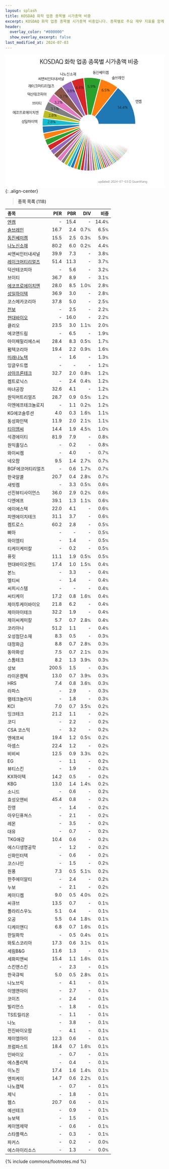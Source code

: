 ```yaml
---
layout: splash
title: KOSDAQ 화학 업종 종목별 시가총액 비중
excerpt: KOSDAQ 화학 업종 종목별 시가총액 비중입니다. 종목별로 주요 재무 지표를 함께 표시합니다.
header:
  overlay_color: "#800000"
  show_overlay_excerpt: false
last_modified_at: 2024-07-03
---
```



![KOSDAQ 화학 업종 종목별 시가총액 비중](/stats/sector/images/kosdaq_업종_화학_종목.png){: .align-center}


> **종목 목록 (118)**<a id="list"></a>

| **종목** | **PER** | **PBR** | **DIV** | **비중** |
| :------- | ------: | ------: | ------: | -------: |
| [엔켐](/348370/) | - | 15.4 | - | 14.4<small>%</small> |
| [솔브레인](/357780/) | 16.7 | 2.4 | 0.7<small>%</small> | 6.5<small>%</small> |
| [동진쎄미켐](/005290/) | 15.5 | 2.5 | 0.3<small>%</small> | 5.9<small>%</small> |
| [나노신소재](/121600/) | 80.2 | 6.0 | 0.2<small>%</small> | 4.4<small>%</small> |
| 씨앤씨인터내셔널 | 39.9 | 7.3 | - | 3.8<small>%</small> |
| [레이크머티리얼즈](/281740/) | 51.4 | 11.3 | - | 3.7<small>%</small> |
| 덕산테코피아 | - | 5.6 | - | 3.2<small>%</small> |
| 브이티 | 36.7 | 8.9 | - | 3.1<small>%</small> |
| [에코프로에이치엔](/383310/) | 28.0 | 8.5 | 1.0<small>%</small> | 2.8<small>%</small> |
| [성일하이텍](/365340/) | 36.9 | 3.0 | - | 2.8<small>%</small> |
| 코스메카코리아 | 37.8 | 5.0 | - | 2.5<small>%</small> |
| [천보](/278280/) | - | 2.5 | - | 2.2<small>%</small> |
| [현대바이오](/048410/) | - | 16.0 | - | 2.2<small>%</small> |
| 클리오 | 23.5 | 3.0 | 1.1<small>%</small> | 2.0<small>%</small> |
| 에코앤드림 | - | 6.5 | - | 1.9<small>%</small> |
| 아이패밀리에스씨 | 28.4 | 8.3 | 0.5<small>%</small> | 1.7<small>%</small> |
| 펌텍코리아 | 19.4 | 2.2 | 0.9<small>%</small> | 1.6<small>%</small> |
| [미래나노텍](/095500/) | - | 1.6 | - | 1.3<small>%</small> |
| 잉글우드랩 | - | - | - | 1.2<small>%</small> |
| [상아프론테크](/089980/) | 32.7 | 2.0 | 0.8<small>%</small> | 1.2<small>%</small> |
| 켐트로닉스 | - | 2.4 | 0.4<small>%</small> | 1.2<small>%</small> |
| 마녀공장 | 32.6 | 4.1 | - | 1.2<small>%</small> |
| 원익머트리얼즈 | 28.7 | 0.9 | 0.5<small>%</small> | 1.2<small>%</small> |
| 이엔에프테크놀로지 | - | 1.1 | 0.2<small>%</small> | 1.2<small>%</small> |
| KG에코솔루션 | 4.0 | 0.3 | 1.6<small>%</small> | 1.1<small>%</small> |
| 동성화인텍 | 11.9 | 2.0 | 2.1<small>%</small> | 1.1<small>%</small> |
| [티이엠씨](/425040/) | 14.4 | 1.9 | 4.5<small>%</small> | 1.0<small>%</small> |
| 석경에이티 | 81.9 | 7.9 | - | 0.8<small>%</small> |
| 원익홀딩스 | - | 0.2 | - | 0.8<small>%</small> |
| 와이씨켐 | - | 4.0 | - | 0.7<small>%</small> |
| 네오팜 | 9.5 | 1.4 | 2.7<small>%</small> | 0.7<small>%</small> |
| BGF에코머티리얼즈 | - | 0.6 | 1.7<small>%</small> | 0.7<small>%</small> |
| 한국알콜 | 20.7 | 0.4 | 2.8<small>%</small> | 0.7<small>%</small> |
| 새빗켐 | - | 3.3 | 0.5<small>%</small> | 0.6<small>%</small> |
| 선진뷰티사이언스 | 36.0 | 2.9 | 0.2<small>%</small> | 0.6<small>%</small> |
| 디엔에프 | 39.1 | 1.3 | 1.1<small>%</small> | 0.6<small>%</small> |
| 에이에스텍 | 22.0 | 4.1 | - | 0.6<small>%</small> |
| 피엔에이치테크 | 31.1 | 3.7 | - | 0.6<small>%</small> |
| 켐트로스 | 60.2 | 2.8 | - | 0.5<small>%</small> |
| 삐아 | - | - | - | 0.5<small>%</small> |
| 와이엠티 | - | 1.4 | - | 0.5<small>%</small> |
| 티케이케미칼 | - | 0.2 | - | 0.5<small>%</small> |
| 퓨릿 | 11.1 | 1.9 | 0.5<small>%</small> | 0.5<small>%</small> |
| 현대바이오랜드 | 17.4 | 1.0 | 1.5<small>%</small> | 0.4<small>%</small> |
| 본느 | - | 3.3 | - | 0.4<small>%</small> |
| 엘티씨 | - | 1.4 | - | 0.4<small>%</small> |
| 씨피시스템 | - | - | - | 0.4<small>%</small> |
| 씨티케이 | 17.2 | 0.8 | 1.6<small>%</small> | 0.4<small>%</small> |
| 제이투케이바이오 | 21.8 | 6.2 | - | 0.4<small>%</small> |
| 제이아이테크 | 32.2 | 1.9 | - | 0.4<small>%</small> |
| 제이씨케미칼 | 5.7 | 0.7 | 2.8<small>%</small> | 0.4<small>%</small> |
| 코리아나 | 51.2 | 1.1 | - | 0.4<small>%</small> |
| 오성첨단소재 | 8.3 | 0.5 | - | 0.3<small>%</small> |
| 대정화금 | 8.8 | 0.7 | 2.8<small>%</small> | 0.3<small>%</small> |
| 동아화성 | 7.5 | 0.7 | 2.1<small>%</small> | 0.3<small>%</small> |
| 스톰테크 | 8.2 | 1.3 | 3.9<small>%</small> | 0.3<small>%</small> |
| 상보 | 200.5 | 1.5 | - | 0.3<small>%</small> |
| 라이온켐텍 | 13.0 | 0.7 | 3.9<small>%</small> | 0.3<small>%</small> |
| HRS | 7.4 | 0.8 | 3.6<small>%</small> | 0.3<small>%</small> |
| 라파스 | - | 2.9 | - | 0.3<small>%</small> |
| 램테크놀러지 | - | 1.8 | - | 0.3<small>%</small> |
| KCI | 7.0 | 0.7 | 3.5<small>%</small> | 0.2<small>%</small> |
| 잉크테크 | 21.2 | 1.1 | - | 0.2<small>%</small> |
| 코디 | - | 2.2 | - | 0.2<small>%</small> |
| CSA 코스믹 | - | 3.2 | - | 0.2<small>%</small> |
| 엔에프씨 | 19.4 | 1.2 | 0.5<small>%</small> | 0.2<small>%</small> |
| 아셈스 | 22.4 | 1.2 | - | 0.2<small>%</small> |
| 비비씨 | 12.5 | 0.9 | 3.3<small>%</small> | 0.2<small>%</small> |
| EG | - | 1.1 | - | 0.2<small>%</small> |
| 뷰티스킨 | - | 1.9 | - | 0.2<small>%</small> |
| KX하이텍 | 14.2 | 0.5 | - | 0.2<small>%</small> |
| KBG | 13.0 | 1.4 | 1.4<small>%</small> | 0.2<small>%</small> |
| 소니드 | - | 0.6 | - | 0.2<small>%</small> |
| 효성오앤비 | 45.4 | 0.8 | - | 0.2<small>%</small> |
| 진영 | - | 1.4 | - | 0.2<small>%</small> |
| 아우딘퓨쳐스 | - | 2.1 | - | 0.2<small>%</small> |
| 레몬 | - | 3.5 | - | 0.2<small>%</small> |
| 대유 | - | 0.7 | - | 0.2<small>%</small> |
| TKG애강 | 10.4 | 0.6 | - | 0.2<small>%</small> |
| 에스디생명공학 | - | 1.2 | - | 0.2<small>%</small> |
| 신화인터텍 | - | 0.6 | - | 0.2<small>%</small> |
| 코스나인 | - | 1.5 | - | 0.2<small>%</small> |
| 원풍 | 7.3 | 0.5 | 5.1<small>%</small> | 0.2<small>%</small> |
| 한주에이알티 | - | 2.4 | - | 0.2<small>%</small> |
| 누보 | - | 2.1 | - | 0.2<small>%</small> |
| 케이디켐 | 9.0 | 0.5 | 4.0<small>%</small> | 0.2<small>%</small> |
| 씨큐브 | 13.5 | 0.7 | - | 0.1<small>%</small> |
| 폴라리스우노 | 5.1 | 0.4 | - | 0.1<small>%</small> |
| 오공 | 5.5 | 0.4 | 1.8<small>%</small> | 0.1<small>%</small> |
| 디케이앤디 | 6.8 | 0.7 | 1.6<small>%</small> | 0.1<small>%</small> |
| 한일화학 | - | 0.5 | 0.4<small>%</small> | 0.1<small>%</small> |
| 와토스코리아 | 17.3 | 0.6 | 3.1<small>%</small> | 0.1<small>%</small> |
| 세림B&G | 11.6 | 1.3 | - | 0.1<small>%</small> |
| 세화피앤씨 | 15.4 | 1.1 | 1.6<small>%</small> | 0.1<small>%</small> |
| 스킨앤스킨 | - | 2.3 | - | 0.1<small>%</small> |
| 한국큐빅 | 5.0 | 0.5 | 2.8<small>%</small> | 0.1<small>%</small> |
| 나노브릭 | - | 4.1 | - | 0.1<small>%</small> |
| 이엠앤아이 | - | 2.7 | - | 0.1<small>%</small> |
| 코이즈 | - | 2.4 | - | 0.1<small>%</small> |
| 빌리언스 | - | 1.8 | - | 0.1<small>%</small> |
| TS트릴리온 | - | 1.1 | - | 0.1<small>%</small> |
| 나노 | - | 3.8 | - | 0.1<small>%</small> |
| 전진바이오팜 | - | 4.1 | - | 0.1<small>%</small> |
| 제이엠아이 | 12.3 | 0.6 | - | 0.1<small>%</small> |
| 프럼파스트 | 18.4 | 0.7 | 1.6<small>%</small> | 0.1<small>%</small> |
| 인바이오 | - | 0.7 | - | 0.1<small>%</small> |
| 에스폴리텍 | - | 0.4 | - | 0.1<small>%</small> |
| 이노진 | 17.4 | 1.6 | 1.4<small>%</small> | 0.1<small>%</small> |
| 엔피케이 | 14.7 | 0.6 | 2.2<small>%</small> | 0.1<small>%</small> |
| 나노캠텍 | - | 0.7 | - | 0.1<small>%</small> |
| 제닉 | - | 1.8 | - | 0.1<small>%</small> |
| 웹스 | 20.7 | 0.6 | - | 0.1<small>%</small> |
| 예선테크 | - | 0.9 | - | 0.1<small>%</small> |
| 뉴보텍 | - | 1.5 | - | 0.1<small>%</small> |
| 케이엠제약 | - | 0.6 | - | 0.1<small>%</small> |
| 스타플렉스 | - | 0.3 | - | 0.1<small>%</small> |
| 파커스 | - | 0.2 | - | 0.0<small>%</small> |
| 에스아이리소스 | - | 1.3 | - | 0.0<small>%</small> |

{% include commons/footnotes.md %}